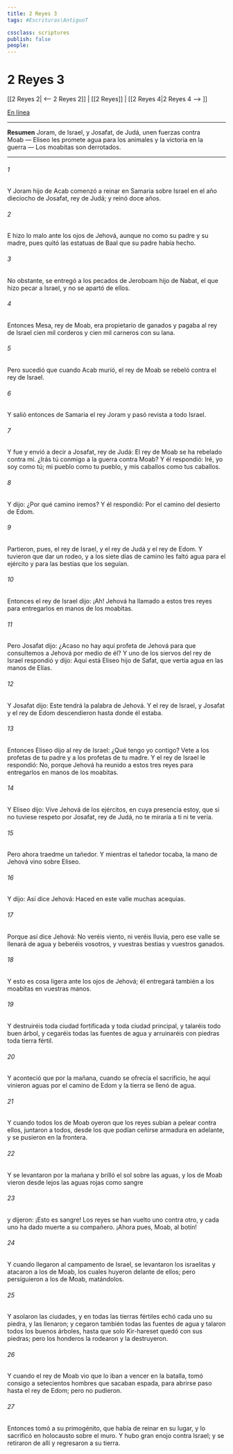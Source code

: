 ```yaml
---
title: 2 Reyes 3
tags: #Escrituras\AntiguoT

cssclass: scriptures
publish: false
people:
---
```


# 2 Reyes 3
[[2 Reyes 2| <-- 2 Reyes 2]] | [[2 Reyes]] | [[2 Reyes 4|2 Reyes 4 --> ]]

[En línea](https://churchofjesuschrist.org/study/scriptures/ot/2-kgs/3?lang=spa)

---
__Resumen__
Joram, de Israel, y Josafat, de Judá, unen fuerzas contra Moab — Eliseo les promete agua para los animales y la victoria en la guerra — Los moabitas son derrotados.

---
###### 1 
Y Joram hijo de Acab comenzó a reinar en Samaria sobre Israel en el año dieciocho de Josafat, rey de Judá; y reinó doce años.

###### 2 
E hizo lo malo ante los ojos de Jehová, aunque no como su padre y su madre, pues quitó las estatuas de Baal que su padre había hecho.

###### 3 
No obstante, se entregó a los pecados de Jeroboam hijo de Nabat, el que hizo pecar a Israel, y no se apartó de ellos.

###### 4 
Entonces Mesa, rey de Moab, era propietario de ganados y pagaba al rey de Israel cien mil corderos y cien mil carneros con su lana.

###### 5 
Pero sucedió que cuando Acab murió, el rey de Moab se rebeló contra el rey de Israel.

###### 6 
Y salió entonces de Samaria el rey Joram y pasó revista a todo Israel.

###### 7 
Y fue y envió a decir a Josafat, rey de Judá: El rey de Moab se ha rebelado contra mí. ¿Irás tú conmigo a la guerra contra Moab? Y él respondió: Iré,  yo soy como tú; mi pueblo como tu pueblo, y mis caballos como tus caballos.

###### 8 
Y dijo: ¿Por qué camino iremos? Y él respondió: Por el camino del desierto de Edom.

###### 9 
Partieron, pues, el rey de Israel, y el rey de Judá y el rey de Edom. Y tuvieron que dar un rodeo, y a los siete días de camino les faltó agua para el ejército y para las bestias que los seguían.

###### 10 
Entonces el rey de Israel dijo: ¡Ah! Jehová ha llamado a estos tres reyes para entregarlos en manos de los moabitas.

###### 11 
Pero Josafat dijo: ¿Acaso no hay aquí profeta de Jehová para que consultemos a Jehová por medio de él? Y uno de los siervos del rey de Israel respondió y dijo: Aquí está Eliseo hijo de Safat, que vertía agua en las manos de Elías.

###### 12 
Y Josafat dijo: Este tendrá la palabra de Jehová. Y el rey de Israel, y Josafat y el rey de Edom descendieron hasta donde él estaba.

###### 13 
Entonces Eliseo dijo al rey de Israel: ¿Qué tengo yo contigo? Vete a los profetas de tu padre y a los profetas de tu madre. Y el rey de Israel le respondió: No, porque Jehová ha reunido a estos tres reyes para entregarlos en manos de los moabitas.

###### 14 
Y Eliseo dijo: Vive Jehová de los ejércitos, en cuya presencia estoy, que si no tuviese respeto por Josafat, rey de Judá, no te miraría a ti ni te vería.

###### 15 
Pero ahora traedme un tañedor. Y mientras el tañedor tocaba, la mano de Jehová vino sobre Eliseo.

###### 16 
Y dijo: Así dice Jehová: Haced en este valle muchas acequias.

###### 17 
Porque así dice Jehová: No veréis viento, ni veréis lluvia, pero ese valle se llenará de agua y beberéis vosotros, y vuestras bestias y vuestros ganados.

###### 18 
Y esto es cosa ligera ante los ojos de Jehová; él entregará también a los moabitas en vuestras manos.

###### 19 
Y destruiréis toda ciudad fortificada y toda ciudad principal, y talaréis todo buen árbol, y cegaréis todas las fuentes de agua y arruinaréis con piedras toda tierra fértil.

###### 20 
Y aconteció que por la mañana, cuando se ofrecía el sacrificio, he aquí vinieron aguas por el camino de Edom y la tierra se llenó de agua.

###### 21 
Y cuando todos los de Moab oyeron que los reyes subían a pelear contra ellos, juntaron a todos, desde los que podían ceñirse armadura en adelante, y se pusieron en la frontera.

###### 22 
Y se levantaron por la mañana y brilló el sol sobre las aguas, y los de Moab vieron desde lejos las aguas rojas como sangre

###### 23 
y dijeron: ¡Esto es sangre! Los reyes se han vuelto uno contra otro, y cada uno ha dado muerte a su compañero. ¡Ahora pues, Moab, al botín!

###### 24 
Y cuando llegaron al campamento de Israel, se levantaron los israelitas y atacaron a los de Moab, los cuales huyeron delante de ellos; pero persiguieron a los de Moab, matándolos.

###### 25 
Y asolaron las ciudades, y en todas las tierras fértiles echó cada uno su piedra, y las llenaron; y cegaron también todas las fuentes de agua y talaron todos los buenos árboles, hasta que solo Kir-hareset quedó con sus piedras; pero los honderos la rodearon y la destruyeron.

###### 26 
Y cuando el rey de Moab vio que lo iban a vencer en la batalla, tomó consigo a setecientos hombres que sacaban espada, para abrirse paso hasta el rey de Edom; pero no pudieron.

###### 27 
Entonces tomó a su primogénito, que había de reinar en su lugar, y lo sacrificó en holocausto sobre el muro. Y hubo gran enojo contra Israel; y se retiraron de allí y regresaron a su tierra.

